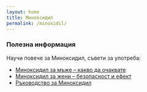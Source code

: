 ```yaml
---
layout: home
title: Миноксидил
permalink: /minoxidil/
---
```


### Полезна информация

Научи повече за Миноксидил, съвети за употреба:  

- [Миноксидил за мъже – какво да очаквате](/minoxidil-za-mazhe/)  
- [Миноксидил за жени – безопасност и ефект](/minoxidilbg/minoxidil-za-zheni/)   
- [Ръководство за Миноксидил](/minoxidilbg/rukovodstvo-minoxidil/)
